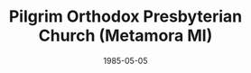 ---
date: &id001 1985-05-05
end_date: null
location:
  address: 58 W. High Street
  city: Metamora
  state: MI
minister:
- end: 1988-01-01
  name: Louis Wislocki
  start: 1985-05-05
  type: Pastor
- end: 2006-01-01
  name: Peter Stazen II
  start: 1988-01-01
  type: Pastor
- end: 2010-01-01
  name: Rodney Thole
  start: 2008-01-01
  type: Pastor
- end: 2015-01-01
  name: Jason Roddy
  start: 2010-01-01
  type: Pastor
ministers:
- Louis Wislocki
- Peter Stazen II
- Rodney Thole
- Jason Roddy
name: Pilgrim Orthodox Presbyterian Church
names:
- end: null
  name: Pilgrim Orthodox Presbyterian Church
  start: 1985-05-05
origination_date: *id001
raw_data: "MI\nMetamora\n\nPilgrim Orthodox Presbyterian Church  (May 5, 1985\u2013\
  \ )\n58 W. High Street\nPastors: Louis Wislocki, 1985\u201388\nPeter Stazen II,\
  \ 1988\u20132006\nRodney Thole, 2008\u201310\nJason Roddy, 2010\u201315"
received_from: null
states:
- MI
status:
  active: true
  end_date: null
  reason: null
  received_from: null
  withdrawal_to: null
title: Pilgrim Orthodox Presbyterian Church (Metamora MI)
year_established:
- 1985

---